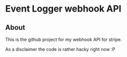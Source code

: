 # Event Logger webhook API

## About

This is the github project for my webhook API for stripe.

As a disclaimer the code is rather hacky right now :P



